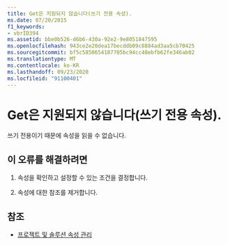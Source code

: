 ```yaml
---
title: Get은 지원되지 않습니다(쓰기 전용 속성).
ms.date: 07/20/2015
f1_keywords:
- vbrID394
ms.assetid: bbe0b526-d6b6-430a-92e2-9e8051847595
ms.openlocfilehash: 943ce2e20dea17becddb09c8884ad3aa5cb70425
ms.sourcegitcommit: bf5c5850654187705bc94cc40ebfb62fe346ab02
ms.translationtype: MT
ms.contentlocale: ko-KR
ms.lasthandoff: 09/23/2020
ms.locfileid: "91100401"
---
```

# <a name="get-not-supported-write-only-property"></a>Get은 지원되지 않습니다(쓰기 전용 속성).

쓰기 전용이기 때문에 속성을 읽을 수 없습니다.  
  
## <a name="to-correct-this-error"></a>이 오류를 해결하려면  
  
1. 속성을 확인하고 설정할 수 있는 조건을 결정합니다.  
  
2. 속성에 대한 참조를 제거합니다.  
  
## <a name="see-also"></a>참조

- [프로젝트 및 솔루션 속성 관리](/visualstudio/ide/managing-project-and-solution-properties)

